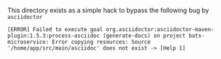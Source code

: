 This directory exists as a simple hack to bypass the following bug by `asciidoctor`

```
[ERROR] Failed to execute goal org.asciidoctor:asciidoctor-maven-plugin:1.5.3:process-asciidoc (generate-docs) on project bats-microservice: Error copying resources: Source '/home/app/src/main/asciidoc' does not exist -> [Help 1]
```
